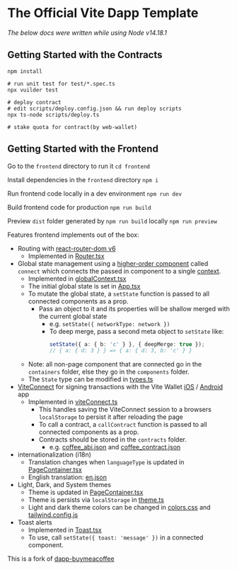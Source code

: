 # The Official Vite Dapp Template

*The below docs were written while using Node v14.18.1*

## Getting Started with the Contracts
```
npm install

# run unit test for test/*.spec.ts
npx vuilder test

# deploy contract
# edit scripts/deploy.config.json && run deploy scripts
npx ts-node scripts/deploy.ts

# stake quota for contract(by web-wallet)
```

## Getting Started with the Frontend

Go to the `frontend` directory to run it
`cd frontend`

Install dependencies in the `frontend` directory
`npm i`

Run frontend code locally in a dev environment
`npm run dev`

Build frontend code for production
`npm run build`

Preview `dist` folder generated by `npm run build` locally
`npm run preview`


Features frontend implements out of the box:
- Routing with [react-router-dom v6](https://reactrouter.com/)
	- Implemented in [Router.tsx](frontend/src/components/Router.tsx)
- Global state management using a [higher-order component](https://reactjs.org/docs/higher-order-components.html) called `connect` which connects the passed in component to a single [context](https://reactjs.org/docs/context.html).
	- Implemented in [globalContext.tsx](frontend/src/utils/globalContext.tsx)
	- The initial global state is set in [App.tsx](frontend/src/components/App.tsx)
	- To mutate the global state, a `setState` function is passed to all connected components as a prop.
		- Pass an object to it and its properties will be shallow merged with the current global state
			- e.g. `setState({ networkType: network })`
			- To deep merge, pass a second meta object to `setState` like:
				```ts
				setState({ a: { b: 'c' } }, { deepMerge: true });
				// { a: { d: 3 } } => { a: { d: 3, b: 'c' } }
				```
	- Note: all non-page component that are connected go in the `containers` folder, else they go in the `components` folder.
	- The `State` type can be modified in [types.ts](frontend/src/utils/types.ts)
- [ViteConnect](https://github.com/vitelabs/vite-connect-client) for signing transactions with the Vite Wallet [iOS](https://apps.apple.com/us/app/vite-multi-chain-wallet/id1437629486) / [Android](https://play.google.com/store/apps/details?id=net.vite.wallet) app
	- Implemented in [viteConnect.ts](frontend/src/utils/viteConnect.ts)
		- This handles saving the ViteConnect session to a browsers `localStorage` to persist it after reloading the page
		- To call a contract, a `callContract` function is passed to all connected components as a prop.
		- Contracts should be stored in the `contracts` folder.
			- e.g. [coffee_abi.json](contracts/coffee_abi.json) and [coffee_contract.json](contracts/coffee_contract.json)
- internationalization (i18n)
	- Translation changes when `languageType` is updated in [PageContainer.tsx](frontend/src/components/PageContainer.tsx)
	- English translation: [en.json](frontend/src/i18n/en.json)
- Light, Dark, and System themes
	- Theme is updated in [PageContainer.tsx](frontend/src/components/PageContainer.tsx)
	- Theme is persists via `localStorage` in [theme.ts](frontend/src/styles/theme.ts)
	- Light and dark theme colors can be changed in [colors.css](frontend/src/styles/colors.css) and [tailwind.config.js](frontend/tailwind.config.js)
- Toast alerts
	- Implemented in [Toast.tsx](frontend/src/containers/Toast.tsx)
	- To use, call `setState({ toast: 'message' })` in a connected component.

This is a fork of [dapp-buymeacoffee](https://github.com/vitelabs/dapp-buymeacoffee)
